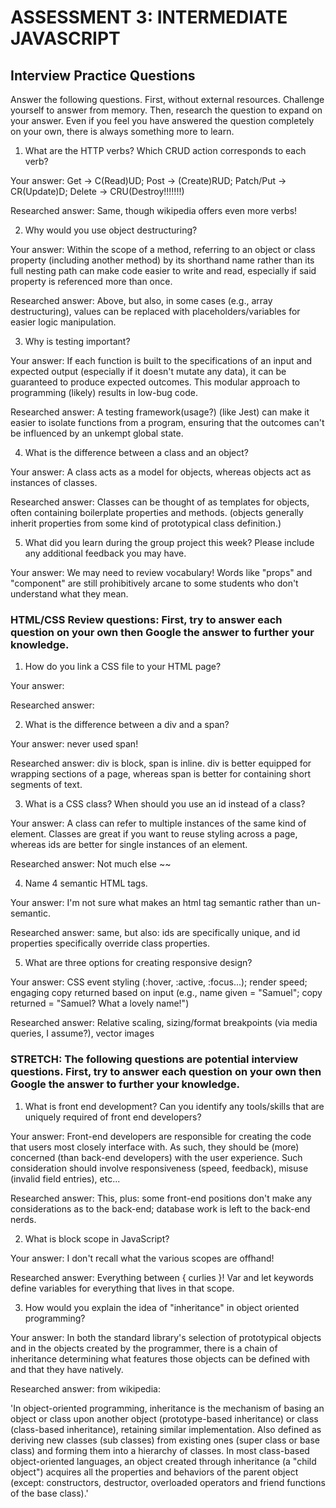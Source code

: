 # ASSESSMENT 3: INTERMEDIATE JAVASCRIPT
## Interview Practice Questions

Answer the following questions. First, without external resources. Challenge yourself to answer from memory. Then, research the question to expand on your answer. Even if you feel you have answered the question completely on your own, there is always something more to learn.

1. What are the HTTP verbs? Which CRUD action corresponds to each verb?

  Your answer: Get -> C(Read)UD; Post -> (Create)RUD; Patch/Put -> CR(Update)D; Delete -> CRU(Destroy!!!!!!!)

  Researched answer: Same, though wikipedia offers even more verbs!


2. Why would you use object destructuring?

  Your answer: Within the scope of a method, referring to an object or class property (including another method) by its shorthand name rather than its full nesting path can make code easier to write and read, especially if said property is referenced more than once.

  Researched answer: Above, but also, in some cases (e.g., array destructuring), values can be replaced with placeholders/variables for easier logic manipulation.


3. Why is testing important?

  Your answer: If each function is built to the specifications of an input and expected output (especially if it doesn't mutate any data), it can be guaranteed to produce expected outcomes. This modular approach to programming (likely) results in low-bug code.

  Researched answer: A testing framework(usage?) (like Jest) can make it easier to isolate functions from a program, ensuring that the outcomes can't be influenced by an unkempt global state.


4. What is the difference between a class and an object?

  Your answer: A class acts as a model for objects, whereas objects act as instances of classes.

  Researched answer: Classes can be thought of as templates for objects, often containing boilerplate properties and methods. (objects generally inherit properties from some kind of prototypical class definition.)


5. What did you learn during the group project this week? Please include any additional feedback you may have.

  Your answer: We may need to review vocabulary! Words like "props" and "component" are still prohibitively arcane to some students who don't understand what they mean.



### HTML/CSS Review questions: First, try to answer each question on your own then Google the answer to further your knowledge.

1. How do you link a CSS file to your HTML page?

  Your answer: <link something stylesheet something filepath>

  Researched answer: <link rel="stylesheet" type="text/css" href="stylesheet.css">


2. What is the difference between a div and a span?

  Your answer: never used span!

  Researched answer: div is block, span is inline. div is better equipped for wrapping sections of a page, whereas span is better for containing short segments of text.


3. What is a CSS class? When should you use an id instead of a class?

  Your answer: A class can refer to multiple instances of the same kind of element. Classes are great if you want to reuse styling across a page, whereas ids are better for single instances of an element.

  Researched answer: Not much else ~~


4. Name 4 semantic HTML tags.

  Your answer: I'm not sure what makes an html tag semantic rather than un-semantic.

  Researched answer: same, but also: ids are specifically unique, and id properties specifically override class properties.


5. What are three options for creating responsive design?

  Your answer: CSS event styling (:hover, :active, :focus...); render speed; engaging copy returned based on input (e.g., name given = "Samuel"; copy returned = "Samuel? What a lovely name!")

  Researched answer: Relative scaling, sizing/format breakpoints (via media queries, I assume?), vector images


### STRETCH: The following questions are potential interview questions. First, try to answer each question on your own then Google the answer to further your knowledge.

1. What is front end development? Can you identify any tools/skills that are uniquely required of front end developers?

  Your answer: Front-end developers are responsible for creating the code that users most closely interface with. As such, they should be (more) concerned (than back-end developers) with the user experience. Such consideration should involve responsiveness (speed, feedback), misuse (invalid field entries), etc...

  Researched answer: This, plus: some front-end positions don't make any considerations as to the back-end; database work is left to the back-end nerds.


2. What is block scope in JavaScript?

  Your answer: I don't recall what the various scopes are offhand!

  Researched answer: Everything between { curlies }! Var and let keywords define variables for everything that lives in that scope.


3. How would you explain the idea of "inheritance" in object oriented programming?

  Your answer: In both the standard library's selection of prototypical objects and in the objects created by the programmer, there is a chain of inheritance determining what features those objects can be defined with and that they have natively.

  Researched answer: from wikipedia:
  
  'In object-oriented programming, inheritance is the mechanism of basing an object or class upon another object (prototype-based inheritance) or class (class-based inheritance), retaining similar implementation. Also defined as deriving new classes (sub classes) from existing ones (super class or base class) and forming them into a hierarchy of classes. In most class-based object-oriented languages, an object created through inheritance (a "child object") acquires all the properties and behaviors of the parent object (except: constructors, destructor, overloaded operators and friend functions of the base class).'
